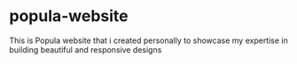 # popula-website
This is Popula website that i created personally to showcase my expertise in building beautiful and responsive designs 
